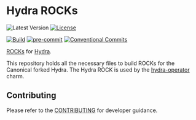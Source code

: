 # Hydra ROCKs

![Latest Version](https://img.shields.io/badge/dynamic/yaml?url=https%3A%2F%2Fraw.githubusercontent.com%2Fcanonical%2Fhydra-rock%2Fmain%2Frockcraft.yaml&query=%24.version&label=Release&color=red)
[![License](https://img.shields.io/github/license/canonical/hydra-rock?label=License)](https://github.com/canonical/hydra-rock/blob/main/LICENSE)

[![Build](https://img.shields.io/github/actions/workflow/status/canonical/hydra-rock/push_main.yaml?label=Build)](https://github.com/canonical/hydra-rock/actions/workflows/push_main.yaml)
[![pre-commit](https://img.shields.io/badge/pre--commit-enabled-brightgreen?logo=pre-commit)](https://github.com/pre-commit/pre-commit)
[![Conventional Commits](https://img.shields.io/badge/Conventional%20Commits-1.0.0-%23FE5196.svg)](https://conventionalcommits.org)

[ROCKs](https://canonical-rockcraft.readthedocs-hosted.com/en/latest/explanation/rocks/#rocks-explanation)
for [Hydra](https://github.com/canonical/hydra).

This repository holds all the necessary files to build ROCKs for the
Canonical forked Hydra. The Hydra ROCK is used by
the [hydra-operator](https://github.com/canonical/hydra-operator) charm.

## Contributing

Please refer to the [CONTRIBUTING](CONTRIBUTING.md) for developer guidance.
